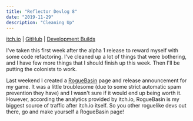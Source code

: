 ```yaml
---
title: "Reflector Devlog 8"
date: "2019-11-29"
description: "Cleaning Up"
---
```


<a href="https://mscottmoore.itch.io/reflector" target="_blank">itch.io</a> | <a href="https://github.com/mscottmoore/reflector" target="_blank">GitHub</a> | <a href="htps://reflector-unstable.netlify.com" target="_blank">Development Builds</a>

I've taken this first week after the alpha 1 release to reward myself with some code refactoring. I've cleaned up a lot of things that were bothering, and I have few more things that I should finish up this week. Then I'll be putting the colonists to work.

Last weekend I created a <a href="http://roguebasin.com" target="_blank">RogueBasin</a> page and release announcement for my game. It was a little troublesome (due to some strict automatic spam prevention they have) and I wasn't sure if it would end up being worth it. However, according the analytics provided by itch.io, RogueBasin is my biggest source of traffic after itch.io itself. So you other roguelike devs out there, go and make yourself a RogueBasin page!
